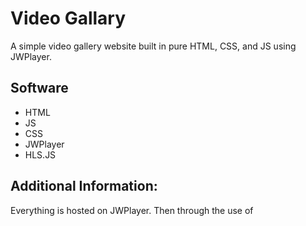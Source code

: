 # Video Gallary

A simple video gallery website built in pure HTML, CSS, and JS using JWPlayer.

## Software

- HTML
- JS
- CSS
- JWPlayer
- HLS.JS

## Additional Information:

Everything is hosted on JWPlayer. Then through the use of <script> tag is put into this website.